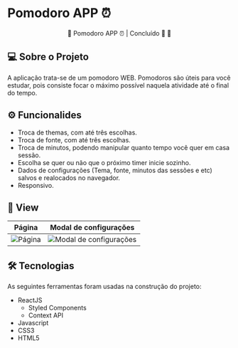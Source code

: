 # Pomodoro APP ⏰

<p align="center">
  🚧 Pomodoro APP ⏰ | Concluído 🚀 🚧
</p>

## 💻 Sobre o Projeto
<p>
  A aplicação trata-se de um pomodoro WEB. Pomodoros são úteis para você estudar, pois consiste focar o máximo possível naquela atividade até o final do tempo.
</p>

## ⚙ Funcionalides
- Troca de themas, com até três escolhas.
- Troca de fonte, com até três escolhas.
- Troca de minutos, podendo manipular quanto tempo você quer em casa sessão.
- Escolha se quer ou não que o próximo timer inicie sozinho.
- Dados de configurações (Tema, fonte, minutos das sessões e etc) salvos e realocados no navegador.
- Responsivo.

## 🎨 View
Página                    |  Modal de configurações
:-------------------------:|:-------------------------:
![Página](https://user-images.githubusercontent.com/99041150/201411426-2be294c7-da65-4127-bd7a-b330da92652e.png)  |  ![Modal de configurações](https://user-images.githubusercontent.com/99041150/201411376-c80a3b78-66a2-417b-b999-e0c34c3c5534.png)

## 🛠 Tecnologias
As seguintes ferramentas foram usadas na construção do projeto:

- ReactJS 
  - Styled Components
  - Context API
- Javascript
- CSS3
- HTML5

